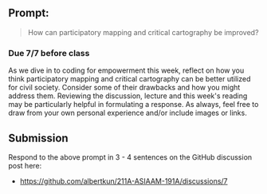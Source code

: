 ## Prompt:
> How can participatory mapping and critical cartography be improved?

### Due 7/7 before class

As we dive in to coding for empowerment this week, reflect on how you think participatory mapping and critical cartography can be better utilized for civil society. Consider some of their drawbacks and how you might address them. Reviewing the discussion, lecture and this week's reading may be particularly helpful in formulating a response. As always, feel free to draw from your own personal experience and/or include images or links.


## Submission
Respond to the above prompt in 3 - 4 sentences on the GitHub discussion post here:
 - https://github.com/albertkun/211A-ASIAAM-191A/discussions/7

